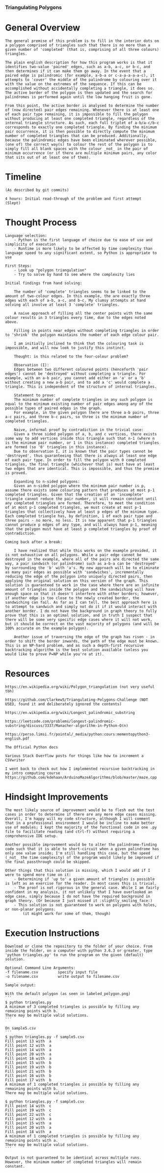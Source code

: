 ### Triangulating Polygons

# General Overview

    The general premise of this problem is to fill in the interior dots on a polygon comprised of triangles such that there is no more than a given number of 'completed' (that is, comprising of all three colours) triangles.

    The plain english description for how this program works is that it identifies two-value 'paired' edges, such as a-b, a-c, or b-c, and then determines if it can make them go away. In the event that a paired edge is palindromic (for example, a-b-a or c-a-a-a-a-a-c), it attempts to 'cover' the middle of the palindrome by colouring over it with the value on the extremes of the sequence. If this can be accomplished without accidentally completing a triangle, it does so. The active border of the polygon is then updated and the search for palindromes is performed again until the low hanging fruit is gone.

    From this point, the active border is analysed to determine the number of (now directed) pair edges remaining. Whenever there is at least one of each pair type remaining, it is impossible to fill the polygon without producing at least one completed triangle, regardless of the internal triangle structure. As such, each full triplet of a-b/a-c/b-c corresponds to exactly one completed triangle. By finding the minimum pair occurrence, it is then possible to directly compute the minimum number of completed triangles that can be produced. Additionally, because the palindromic edges have been eliminated wherever possible, (one of) the correct way(s) to colour the rest of the polygon is to simply fill all blank spaces with the colour _not_ in the pair of minimum occurrence (or if there are multiple minimum pairs, any color that sits out of at least one of them).

# Timeline

    (As described by git commits)

    4 hours: Initial read-through of the problem and first attempt
    (Slept)

# Thought Process

    Language selection:
        - Python is the first language of choice due to ease of use and simplicity of execution
        - Runtime is more likely to be affected by time complexity than language speed to any significant extent, so Python is appropriate to use

    First Steps:
        - Look up "polygon triangulation"
        - Try to solve by hand to see where the complexity lies

    Initial findings from hand solving:

        The number of 'complete' triangles seems to be linked to the amount of two-colour edges. In this example, the are exactly three edges with each of a-b, a-c, and b-c. My clumsy attempts at hand solving all involve at least 3 'complete' triangles.

        A naive approach of filling all the center points with the same colour results in 3 triangles every time, due to the edges noted above.

        Filling in points near edges without completing triangles in order to 'shrink' the polygon maintains the number of each edge colour pair.

        I am initially inclined to think that the colouring task is impossible, and will now look to justify this instinct.

        Thought: is this related to the four-colour problem?

        Observation (I):
        Edges between two different coloured points (henceforth 'pair edges') cannot be 'destroyed' without completing a triangle. For example, with an a-b pair, you cannot add either an 'a' or a 'b' without creating a new a-b pair, and to add a 'c' would complete a triangle. This is independent of the structure of internal triangles.

        Statement to prove:
        The minimum number of complete triangles in any such polygon is equal to the minimum existing number of pair edges among any of the possible types of paired edges in the graph.
        For example, in the given polygon there are three a-b pairs, three a-c pairs, and three b-c pairs, so three is the minimum number of completed triangles.

        Naive, informal proof by contradiction in the trivial case:
        Given a three sided polygon of a, b, and c vertices, there exists some way to add vertices inside this triangle such that n-1 (where n is the minimum pair number, or 1 in this instance) completed triangles are formed (so '0' triangles in this instance).
        Due to observation I, it is known that the pair types cannot be 'destroyed', thus guaranteeing that there is always at least one edge of each pair type. In order to fill the polygon with 0 completed triangles, the final triangle (whichever that is) must have at least two edges that are identical. This is impossible, and thus the premise is proved.

        Expanding to n-sided polygons:
        Given an n-sided polygon where the minimum pair number is p, assume there exists some colouring pattern that produces at most p-1 completed triangles. Given that the creation of an 'incomplete' triangle cannot reduce the pair number, it will remain constant until any completed triangles are formed. Therefore, to meet the condition of at most p-1 completed triangles, we must create at most p-1 triangles that collectively have at least p edges of the minimum type. Each completed triangle has, by definition, 1 of each pair type and three pairs - no more, no less. It is now apparent that p-1 triangles cannot produce p edges of any type, and will always have p-1, meaning that the polygon must have at least p completed triangles by proof of contradiction.

    Coming back after a break:

        I have realized that while this works on the example provided, it is not exhaustive on all polygons. While a pair edge cannot be destroyed in the example, where all of the pairs are directed the same way, a pair sandwich (or palindrome) such as a-b-a can be 'destroyed' by surrounding the 'b' with 'a's. My new approach will be to eliminate as many pair edges as possible with 'sandwiches', incrementally reducing the edge of the polygon into uniquely directed pairs, then applying the original solution on this version of the graph. This solution is guaranteed to work in the case where there are an infinite amount of triangles inside the polygon and the sandwiching will have enough space so that it doesn't interfere with other borders; however, if another edge is too close to the newly created border, the sandwiching can fail. As far as I can tell, the best approach here is to attempt to sandwich and simply not do it if it would interact with another border. I do not have the background in graph theory to fully prove that this is an optimal solution, and in truth I suspect that there will be some very specific edge cases where it will not work, but it should be correct on the vast majority of polygons (and will be 100% accurate on the example polygon).

        Another issue of traversing the edge of the graph has risen - in order to shift the border inwards, the path of the edge must be known. This is an NP-hard problem, and as such a depth-first recursive backtracking algorithm is the best solution available (unless you would like to prove P=NP while you're at it).

# Resources

    https://en.wikipedia.org/wiki/Polygon_triangulation (not very useful tbh)

    https://github.com/Clarkew5/Triangulating-Polygons-Challenge (NOT USED, found it and deliberately ignored the contents)

    https://en.wikipedia.org/wiki/Longest_palindromic_substring

    https://leetcode.com/problems/longest-palindromic-substring/discuss/3337/Manacher-algorithm-in-Python-O(n)

    https://perso.limsi.fr/pointal/_media/python:cours:mementopython3-english.pdf

    The Official Python docs

    Various Stack Overflow posts for things like how to increment a CSVwriter

    I went back to check out how I implemented recursive backtracking in my intro computing course https://github.com/kdehaan/ArduinoMazeAlgorithms/blob/master/maze.cpp

# Hindsight Improvements

    The most likely source of improvement would be to flesh out the test cases in order to determine if there are any more edge cases missing. Overall, I'm happy will my code structure, although I will comment that in a professional environment I would be incline to make better use of modules; I kept the majority of the functional code in one .py file to facilitate reading (and ctrl-f) without requiring a comprehensive IDE setup.

    Another possible improvement would be to alter the palindrome-finding code such that it is able to short-circuit when a given palindrome has only one value inside; I'm still handling this case, but the speed (_not_ the time complexity) of the program would likely be improved if the final passthrough could be skipped.

    Other things that this solution is missing, which I would add if I were to spend more time on it:
        - Determining if 'up to' a given amount of triangles is possible is left as an exercise for the reader. In most cases this is trivial.
        - The proof is not rigorous in the general case. While I am fairly confident in my analysis, it not unlikely that I have overlooked an edge case, simply because I do not have the required background in graph theory. (Or because I just missed it :slightly_smiling_face:)
        - This solution is not guaranteed to work on polygons with holes, or non-planar polygons.
            (it might work for some of them, though)

# Execution Instructions

    Download or clone the repository to the folder of your choice. From inside the folder, on a computer with python 3.6.3 or greater, type 'python triangles.py' to run the program on the given (default) solution.

    Optional Command Line Arguments:
    -f filename.csv         specify input file
    -o filename.csv         write output to filename.csv

    Sample output:

    With the default polygon (as seen in labeled_polygon.png)
    ```
    $ python triangles.py
    A minimum of 3 completed triangles is possible by filling any remaining points with b.
    There may be multiple valid solutions.
    ```

    On sample5.csv
    ```
    $ python triangles.py -f sample5.csv
    Fill point 13 with  a
    Fill point 12 with  a
    Fill point 14 with  a
    Fill point 20 with  a
    Fill point 18 with  a
    Fill point 15 with  b
    Fill point 19 with  b
    Fill point 21 with  b
    Fill point 16 with  b
    Fill point 17 with  b
    A minimum of 1 completed triangles is possible by filling any remaining points with b.
    There may be multiple valid solutions.

    $ python triangles.py -f sample5.csv
    Fill point 14 with  c
    Fill point 19 with  c
    Fill point 22 with  c
    Fill point 12 with  a
    Fill point 15 with  a
    Fill point 20 with  a
    Fill point 18 with  a
    A minimum of 1 completed triangles is possible by filling any remaining points with a.
    There may be multiple valid solutions.
    ```

    Output is not guaranteed to be identical across multiple runs. However, the minimum number of completed triangles will remain constant.
